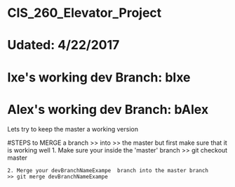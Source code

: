 # CIS_260_Elevator_Project  
# Udated:  4/22/2017

# Ixe's working dev Branch: bIxe
# Alex's working dev Branch: bAlex




Lets try to keep the master a working version

#STEPS to MERGE a branch >> into >> the master
but first make sure that it is working well
	1. Make sure your inside the 'master' branch
	>> git checkout master
	
	2. Merge your devBranchNameExampe  branch into the master branch
	>> git merge devBranchNameExampe 

	
